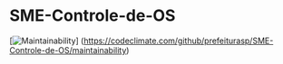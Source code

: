 # SME-Controle-de-OS

[![Maintainability](https://api.codeclimate.com/v1/badges/7d34f4c49b56a7c38466/maintainability)]
(https://codeclimate.com/github/prefeiturasp/SME-Controle-de-OS/maintainability)
